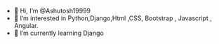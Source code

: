 - 👋 Hi, I’m @Ashutosh19999
- 👀 I’m interested in Python,Django,Html ,CSS, Bootstrap , Javascript , Angular.
- 🌱 I’m currently learning Django 


<!---
Ashutosh19999/Ashutosh19999 is a ✨ special ✨ repository because its `README.md` (this file) appears on your GitHub profile.
You can click the Preview link to take a look at your changes.
--->
